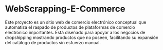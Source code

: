 # WebScrapping-E-Commerce
Este proyecto es un sitio web de comercio electrónico conceptual que automatiza el raspado de productos de plataformas de comercio electrónico importantes. Está diseñado para apoyar a los negocios de dropshipping mostrando productos que no poseen, facilitando su expansión del catálogo de productos sin esfuerzo manual. 
